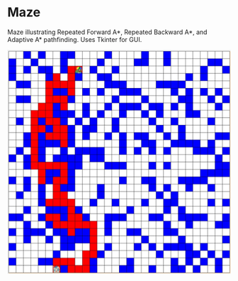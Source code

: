 # Maze

Maze illustrating Repeated Forward A*, Repeated Backward A*, and Adaptive A\* pathfinding. Uses Tkinter for GUI.

![](demo.jpg)
